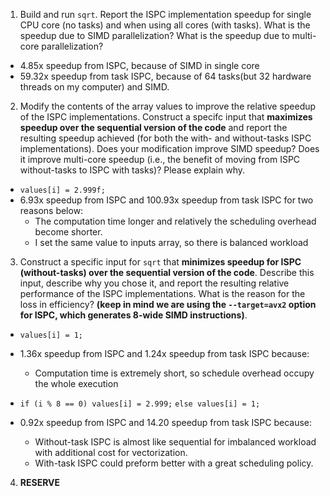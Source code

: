 1.  Build and run `sqrt`. Report the ISPC implementation speedup for 
  single CPU core (no tasks) and when using all cores (with tasks). What 
  is the speedup due to SIMD parallelization? What is the speedup due to 
  multi-core parallelization?

- 4.85x speedup from ISPC, because of SIMD in single core
- 59.32x speedup from task ISPC, because of 64 tasks(but 32 hardware threads on my computer) and SIMD.

2.  Modify the contents of the array values to improve the relative speedup 
  of the ISPC implementations. Construct a specifc input that __maximizes speedup over the sequential version of the code__ and report the resulting speedup achieved (for both the with- and without-tasks ISPC implementations). Does your modification improve SIMD speedup?
  Does it improve multi-core speedup (i.e., the benefit of moving from ISPC without-tasks to ISPC with tasks)? Please explain why.

- `values[i] = 2.999f;`
- 6.93x speedup from ISPC and 100.93x speedup from task ISPC for two reasons below:
    - The computation time longer and relatively the scheduling overhead become shorter.
    - I set the same value to inputs array, so there is balanced workload

3.  Construct a specific input for `sqrt` that __minimizes speedup for ISPC (without-tasks) over the sequential version of the code__. Describe this input, describe why you chose it, and report the resulting relative performance of the ISPC implementations. What is the reason for the loss in efficiency? 
    __(keep in mind we are using the `--target=avx2` option for ISPC, which generates 8-wide SIMD instructions)__. 

- `values[i] = 1;` 
- 1.36x speedup from ISPC and 1.24x speedup from task ISPC because:
    - Computation time is extremely short, so schedule overhead occupy the whole execution

- `if (i % 8 == 0) values[i] = 2.999;`
  `else values[i] = 1; `
- 0.92x speedup from ISPC and 14.20 speedup from task ISPC because:
    - Without-task ISPC is almost like sequential for imbalanced workload with additional cost for vectorization.
    - With-task ISPC could preform better with a great scheduling policy.

4. **RESERVE**

